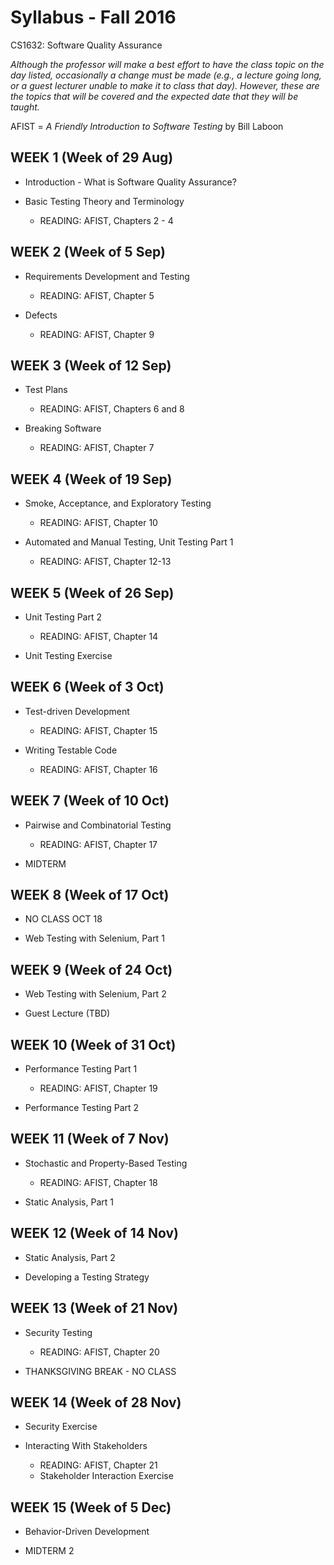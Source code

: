 # Syllabus - Fall 2016
CS1632: Software Quality Assurance

_Although the professor will make a best effort to have the class topic on the day listed, occasionally a change must be made (e.g., a lecture going long, or a guest lecturer unable to make it to class that day).  However, these are the topics that will be covered and the expected date that they will be taught._

AFIST = _A Friendly Introduction to Software Testing_ by Bill Laboon

## WEEK 1  (Week of 29 Aug)
*  Introduction - What is Software Quality Assurance?

* Basic Testing Theory and Terminology
  * READING: AFIST, Chapters 2 - 4

## WEEK 2 (Week of 5 Sep)

* Requirements Development and Testing
  * READING: AFIST, Chapter 5

* Defects
  * READING: AFIST, Chapter 9

## WEEK 3 (Week of 12 Sep)

* Test Plans
  * READING: AFIST, Chapters 6 and 8

* Breaking Software
  * READING: AFIST, Chapter 7

## WEEK 4 (Week of 19 Sep)

* Smoke, Acceptance, and Exploratory Testing
  * READING: AFIST, Chapter 10

* Automated and Manual Testing, Unit Testing Part 1
  * READING: AFIST, Chapter 12-13

## WEEK 5 (Week of 26 Sep)

* Unit Testing Part 2
  * READING: AFIST, Chapter 14

* Unit Testing Exercise
  
## WEEK 6 (Week of 3 Oct)

* Test-driven Development
  * READING: AFIST, Chapter 15

* Writing Testable Code
  * READING: AFIST, Chapter 16

## WEEK 7 (Week of 10 Oct)

* Pairwise and Combinatorial Testing
  * READING: AFIST, Chapter 17

* MIDTERM

## WEEK 8 (Week of 17 Oct)

* NO CLASS OCT 18

* Web Testing with Selenium, Part 1

## WEEK 9 (Week of 24 Oct)

* Web Testing with Selenium, Part 2

* Guest Lecture (TBD)

## WEEK 10 (Week of 31 Oct)

* Performance Testing Part 1
  * READING: AFIST, Chapter 19

* Performance Testing Part 2

## WEEK 11 (Week of 7 Nov)

* Stochastic and Property-Based Testing
  * READING: AFIST, Chapter 18

* Static Analysis, Part 1

## WEEK 12 (Week of 14 Nov)

* Static Analysis, Part 2

* Developing a Testing Strategy

## WEEK 13 (Week of 21 Nov)

* Security Testing
  * READING: AFIST, Chapter 20

* THANKSGIVING BREAK - NO CLASS

## WEEK 14 (Week of 28 Nov)

* Security Exercise

* Interacting With Stakeholders
  * READING: AFIST, Chapter 21
  * Stakeholder Interaction Exercise

## WEEK 15 (Week of 5 Dec)

* Behavior-Driven Development

* MIDTERM 2


